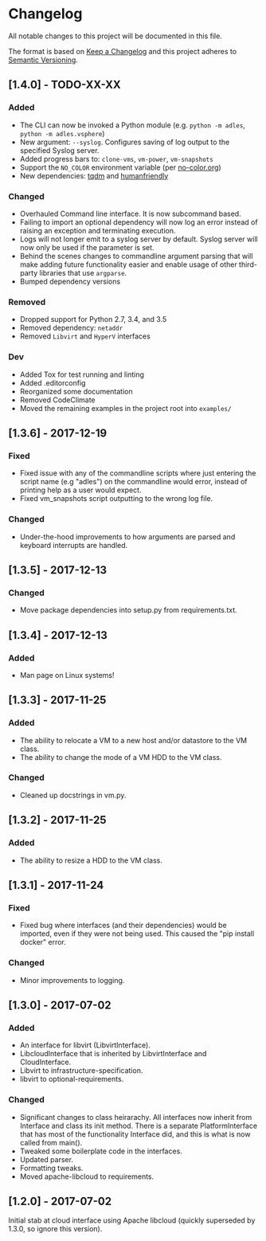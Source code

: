 # Changelog
All notable changes to this project will be documented in this file.

The format is based on [Keep a Changelog](http://keepachangelog.com/en/1.0.0/)
and this project adheres to [Semantic Versioning](http://semver.org/spec/v2.0.0.html).

## [1.4.0] - TODO-XX-XX
### Added
- The CLI can now be invoked a Python module (e.g. `python -m adles`, `python -m adles.vsphere`)
- New argument: `--syslog`. Configures saving of log output to the specified Syslog server.
- Added progress bars to: `clone-vms`, `vm-power`, `vm-snapshots`
- Support the `NO_COLOR` environment variable (per [no-color.org](https://no-color.org/))
- New dependencies: [tqdm](https://github.com/tqdm/tqdm) and [humanfriendly](https://pypi.org/project/humanfriendly/)

### Changed
- Overhauled Command line interface. It is now subcommand based.
- Failing to import an optional dependency will now log an error instead
of raising an exception and terminating execution.
- Logs will not longer emit to a syslog server by default.
Syslog server will now only be used if the parameter is set.
- Behind the scenes changes to commandline argument parsing that will
make adding future functionality easier and enable usage of other
third-party libraries that use `argparse`.
- Bumped dependency versions

### Removed
- Dropped support for Python 2.7, 3.4, and 3.5
- Removed dependency: `netaddr`
- Removed `Libvirt` and `HyperV` interfaces

### Dev
- Added Tox for test running and linting
- Added .editorconfig
- Reorganized some documentation
- Removed CodeClimate
- Moved the remaining examples in the project root into `examples/`

## [1.3.6] - 2017-12-19
### Fixed
- Fixed issue with any of the commandline scripts where just entering
 the script name (e.g "adles") on the commandline would error,
 instead of printing help as a user would expect.
- Fixed vm_snapshots script outputting to the wrong log file.

### Changed
- Under-the-hood improvements to how arguments are parsed
and keyboard interrupts are handled.


## [1.3.5] - 2017-12-13
### Changed
- Move package dependencies into setup.py from requirements.txt.


## [1.3.4] - 2017-12-13
### Added
- Man page on Linux systems!


## [1.3.3] - 2017-11-25
### Added
- The ability to relocate a VM to a new host and/or datastore to the VM class.
- The ability to change the mode of a VM HDD to the VM class.

### Changed
- Cleaned up docstrings in vm.py.


## [1.3.2] - 2017-11-25
### Added
- The ability to resize a HDD to the VM class.


## [1.3.1] - 2017-11-24
### Fixed
- Fixed bug where interfaces (and their dependencies) would be imported,
even if they were not being used. This caused the "pip install docker" error.

### Changed
- Minor improvements to logging.


## [1.3.0] - 2017-07-02
### Added
- An interface for libvirt (LibvirtInterface).
- LibcloudInterface that is inherited by LibvirtInterface and CloudInterface.
- Libvirt to infrastructure-specification.
- libvirt to optional-requirements.

### Changed
- Significant changes to class heirarachy. All interfaces now inherit from Interface and class its init method.
There is a separate PlatformInterface that has most of the functionality Interface did, and this is what is now called from main().
- Tweaked some boilerplate code in the interfaces.
- Updated parser.
- Formatting tweaks.
- Moved apache-libcloud to requirements.


## [1.2.0] - 2017-07-02
Initial stab at cloud interface using Apache libcloud
(quickly superseded by 1.3.0, so ignore this version).

